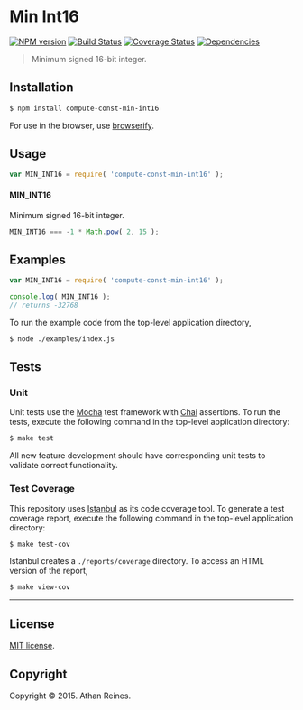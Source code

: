 Min Int16
===
[![NPM version][npm-image]][npm-url] [![Build Status][travis-image]][travis-url] [![Coverage Status][coveralls-image]][coveralls-url] [![Dependencies][dependencies-image]][dependencies-url]

> Minimum signed 16-bit integer.


## Installation

``` bash
$ npm install compute-const-min-int16
```

For use in the browser, use [browserify](https://github.com/substack/node-browserify).


## Usage

``` javascript
var MIN_INT16 = require( 'compute-const-min-int16' );
```

#### MIN_INT16

Minimum signed 16-bit integer.

``` javascript
MIN_INT16 === -1 * Math.pow( 2, 15 );
```


## Examples

``` javascript
var MIN_INT16 = require( 'compute-const-min-int16' );

console.log( MIN_INT16 );
// returns -32768
```

To run the example code from the top-level application directory,

``` bash
$ node ./examples/index.js
```


## Tests

### Unit

Unit tests use the [Mocha](http://mochajs.org/) test framework with [Chai](http://chaijs.com) assertions. To run the tests, execute the following command in the top-level application directory:

``` bash
$ make test
```

All new feature development should have corresponding unit tests to validate correct functionality.


### Test Coverage

This repository uses [Istanbul](https://github.com/gotwarlost/istanbul) as its code coverage tool. To generate a test coverage report, execute the following command in the top-level application directory:

``` bash
$ make test-cov
```

Istanbul creates a `./reports/coverage` directory. To access an HTML version of the report,

``` bash
$ make view-cov
```


---
## License

[MIT license](http://opensource.org/licenses/MIT). 


## Copyright

Copyright &copy; 2015. Athan Reines.


[npm-image]: http://img.shields.io/npm/v/compute-const-min-int16.svg
[npm-url]: https://npmjs.org/package/compute-const-min-int16

[travis-image]: http://img.shields.io/travis/compute-io/const-min-int16/master.svg
[travis-url]: https://travis-ci.org/compute-io/const-min-int16

[coveralls-image]: https://img.shields.io/coveralls/compute-io/const-min-int16/master.svg
[coveralls-url]: https://coveralls.io/r/compute-io/const-min-int16?branch=master

[dependencies-image]: http://img.shields.io/david/compute-io/const-min-int16.svg
[dependencies-url]: https://david-dm.org/compute-io/const-min-int16

[dev-dependencies-image]: http://img.shields.io/david/dev/compute-io/const-min-int16.svg
[dev-dependencies-url]: https://david-dm.org/dev/compute-io/const-min-int16

[github-issues-image]: http://img.shields.io/github/issues/compute-io/const-min-int16.svg
[github-issues-url]: https://github.com/compute-io/const-min-int16/issues
